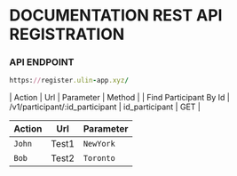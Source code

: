 # DOCUMENTATION REST API REGISTRATION

### API ENDPOINT
```ruby
https://register.ulin-app.xyz/
```

| Action                  | Url                             | Parameter        | Method  |
| Find Participant By Id  | /v1/participant/:id_participant | id_participant   | GET     |


| Action        | Url           | Parameter   |
| ------------- | ------------- | --------    |
| `John`        | Test1         | `NewYork`   |
| `Bob`         | Test2         | `Toronto`   |
